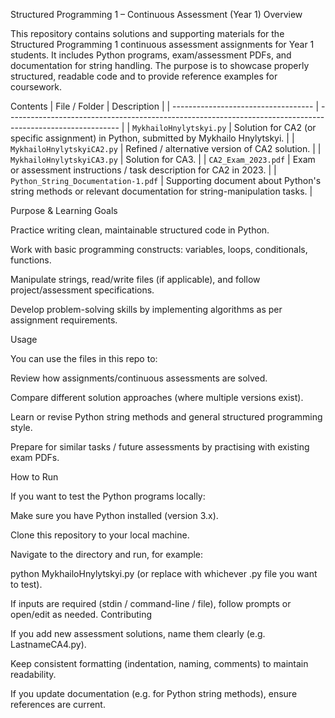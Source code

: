 Structured Programming 1 – Continuous Assessment (Year 1)
Overview

This repository contains solutions and supporting materials for the Structured Programming 1 continuous assessment assignments for Year 1 students. It includes Python programs, exam/assessment PDFs, and documentation for string handling. The purpose is to showcase properly structured, readable code and to provide reference examples for coursework.

Contents
| File / Folder                       | Description                                                                                                |
| ----------------------------------- | ---------------------------------------------------------------------------------------------------------- |
| `MykhailoHnylytskyi.py`             | Solution for CA2 (or specific assignment) in Python, submitted by Mykhailo Hnylytskyi.                     |
| `MykhailoHnylytskyiCA2.py`          | Refined / alternative version of CA2 solution.                                                             |
| `MykhailoHnylytskyiCA3.py`          | Solution for CA3.                                                                                          |
| `CA2_Exam_2023.pdf`                 | Exam or assessment instructions / task description for CA2 in 2023.                                        |
| `Python_String_Documentation-1.pdf` | Supporting document about Python's string methods or relevant documentation for string-manipulation tasks. |

Purpose & Learning Goals

Practice writing clean, maintainable structured code in Python.

Work with basic programming constructs: variables, loops, conditionals, functions.

Manipulate strings, read/write files (if applicable), and follow project/assessment specifications.

Develop problem-solving skills by implementing algorithms as per assignment requirements.

Usage

You can use the files in this repo to:

Review how assignments/continuous assessments are solved.

Compare different solution approaches (where multiple versions exist).

Learn or revise Python string methods and general structured programming style.

Prepare for similar tasks / future assessments by practising with existing exam PDFs.

How to Run

If you want to test the Python programs locally:

Make sure you have Python installed (version 3.x).

Clone this repository to your local machine.

Navigate to the directory and run, for example:

python MykhailoHnylytskyi.py
(or replace with whichever .py file you want to test).

If inputs are required (stdin / command-line / file), follow prompts or open/edit as needed.
Contributing

If you add new assessment solutions, name them clearly (e.g. LastnameCA4.py).

Keep consistent formatting (indentation, naming, comments) to maintain readability.

If you update documentation (e.g. for Python string methods), ensure references are current.
